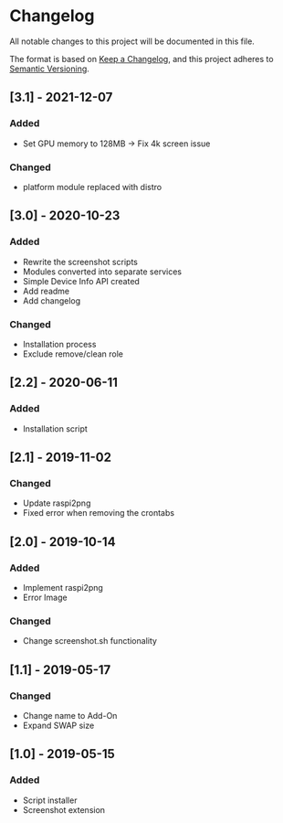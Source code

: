 # Changelog
All notable changes to this project will be documented in this file.

The format is based on [Keep a Changelog](https://keepachangelog.com/en/1.0.0/),
and this project adheres to [Semantic Versioning](https://semver.org/spec/v2.0.0.html).

## [3.1] - 2021-12-07
### Added
- Set GPU memory to 128MB -> Fix 4k screen issue

### Changed
- platform module replaced with distro

## [3.0] - 2020-10-23
### Added
- Rewrite the screenshot scripts
- Modules converted into separate services
- Simple Device Info API created
- Add readme
- Add changelog

### Changed
- Installation process
- Exclude remove/clean role

## [2.2] - 2020-06-11

### Added
- Installation script

## [2.1] - 2019-11-02

### Changed
- Update raspi2png
- Fixed error when removing the crontabs

## [2.0] - 2019-10-14

### Added
- Implement raspi2png
- Error Image


### Changed
- Change screenshot.sh functionality

## [1.1] - 2019-05-17

### Changed
- Change name to Add-On
- Expand SWAP size

## [1.0] - 2019-05-15

### Added
- Script installer
- Screenshot extension
